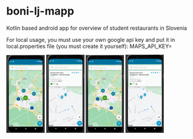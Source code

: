 # boni-lj-mapp
Kotlin based android app for overview of student restaurants in Slovenia

For local usage, you must use your own google api key and put it in local.properties file (you must create it yourself):
MAPS_API_KEY=<your-api-key>

<p float="left">
  <img src="/Screenshot_1.png" width="20%" />
  <img src="/Screenshot_2.png" width="20%" /> 
  <img src="/Screenshot_1.png" width="20%" />
  <img src="/Screenshot_2.png" width="20%" /> 
</p>
